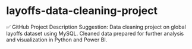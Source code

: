 # layoffs-data-cleaning-project
✅ GitHub Project Description Suggestion: Data cleaning project on global layoffs dataset using MySQL. Cleaned data prepared for further analysis and visualization in Python and Power BI.
